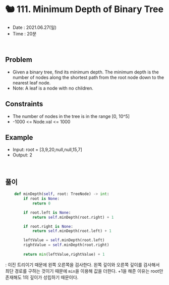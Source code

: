 # 🐿 111. Minimum Depth of Binary Tree
- Date : 2021.06.27(일)
- Time : 20분
<br>

## Problem

- Given a binary tree, find its minimum depth. The minimum depth is the number of nodes along the shortest path from the root node down to the nearest leaf node.
- Note: A leaf is a node with no children.

## Constraints
- The number of nodes in the tree is in the range [0, 10^5]
- -1000 <= Node.val <= 1000

## Example

- Input: root = [3,9,20,null,null,15,7]
- Output: 2

<br>

## 풀이
```Python
    def minDepth(self, root: TreeNode) -> int:
        if root is None:
            return 0

        if root.left is None:
            return self.minDepth(root.right) + 1

        if root.right is None:
            return self.minDepth(root.left) + 1

        leftValue = self.minDepth(root.left)
        rightValue = self.minDepth(root.right)
        
        return min(leftValue,rightValue) + 1

```
: 이진 트리이기 때문에 왼쪽 오른쪽을 검사한다. 왼쪽 깊이와 오른쪽 깊이를 검사해서 최단 경로를 구하는 것이기 때문에 ```min```을 이용해 값을 더한다. +1을 해준 이유는 root만 존재해도 1의 깊이가 성립하기 때문이다.